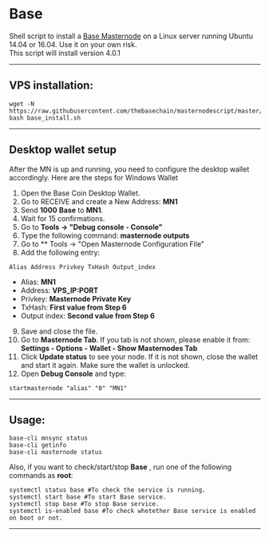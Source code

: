 # Base
Shell script to install a [Base Masternode](http://www.base.ninja/) on a Linux server running Ubuntu 14.04 or 16.04. Use it on your own risk.  
This script will install version 4.0.1
***

## VPS installation:
```
wget -N https://raw.githubusercontent.com/thebasechain/masternodescript/master/base_install.sh
bash base_install.sh
```
***

## Desktop wallet setup

After the MN is up and running, you need to configure the desktop wallet accordingly. Here are the steps for Windows Wallet
1. Open the Base Coin Desktop Wallet.
2. Go to RECEIVE and create a New Address: **MN1**
3. Send **1000** **Base** to **MN1**.
4. Wait for 15 confirmations.
5. Go to **Tools -> "Debug console - Console"**
6. Type the following command: **masternode outputs**
7. Go to  ** Tools -> "Open Masternode Configuration File"
8. Add the following entry:
```
Alias Address Privkey TxHash Output_index
```
* Alias: **MN1**
* Address: **VPS_IP:PORT**
* Privkey: **Masternode Private Key**
* TxHash: **First value from Step 6**
* Output index:  **Second value from Step 6**
9. Save and close the file.
10. Go to **Masternode Tab**. If you tab is not shown, please enable it from: **Settings - Options - Wallet - Show Masternodes Tab**
11. Click **Update status** to see your node. If it is not shown, close the wallet and start it again. Make sure the wallet is unlocked.
12. Open **Debug Console** and type:
```
startmasternode "alias" "0" "MN1"
```
***

## Usage:
```
base-cli mnsync status
base-cli getinfo
base-cli masternode status
```
Also, if you want to check/start/stop **Base** , run one of the following commands as **root**:

```
systemctl status base #To check the service is running.
systemctl start base #To start Base service.
systemctl stop base #To stop Base service.
systemctl is-enabled base #To check whetether Base service is enabled on boot or not.
```
***

